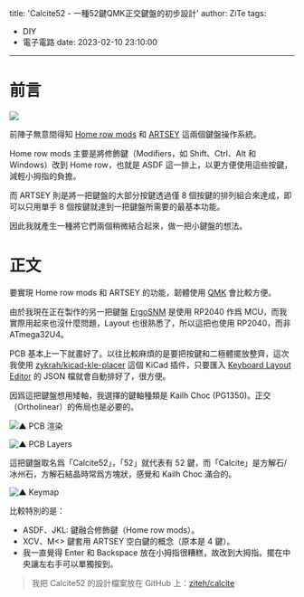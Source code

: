 title: 'Calcite52 - 一種52鍵QMK正交鍵盤的初步設計'
author: ZiTe
tags:
  - DIY
  - 電子電路
date: 2023-02-10 23:10:00
---

# 前言

![](https://blogger.googleusercontent.com/img/a/AVvXsEiDjgnopDdC_Tneeb-yHz95lpySZi5OC5dVayCmAD7d_-lyDiigpjfZfSSV_76folSZweujFPW_Ztq6I6dEe1BKyDylzPKqbLpAKbdLXvzKhxGvcaooOmnpEGWu9ipsWpGljXghNlBDZGQUXNaSGLQpYyLbE5w1C3y3NGJPXjThavvuCR-_BiEwp2u9=s16000)

前陣子無意間得知 [Home row mods](https://precondition.github.io/home-row-mods) 和 [ARTSEY](https://artsey.io/) 這兩個鍵盤操作系統。

Home row mods 主要是將修飾鍵（Modifiers，如 Shift、Ctrl、Alt 和 Windows）改到 Home row，也就是 ASDF 這一排上，以更方便使用這些按鍵，減輕小拇指的負擔。

而 ARTSEY 則是將一把鍵盤的大部分按鍵透過僅 8 個按鍵的排列組合來達成，即可以只用單手 8 個按鍵就達到一把鍵盤所需要的最基本功能。

因此我就產生一種將它們兩個稍微結合起來，做一把小鍵盤的想法。

<!--more-->

# 正文

要實現 Home row mods 和 ARTSEY 的功能，韌體使用 [QMK](https://qmk.fm/) 會比較方便。

由於我現在正在製作的另一把鍵盤 [ErgoSNM](https://github.com/ziteh/ergo-snm-keyboard) 是使用 RP2040 作爲 MCU，而我實際用起來也沒什麼問題，Layout 也很熟悉了，所以這把也使用 RP2040，而非 ATmega32U4。

PCB 基本上一下就畫好了。以往比較麻煩的是要把按鍵和二極體擺放整齊，這次我使用 [zykrah/kicad-kle-placer](https://github.com/zykrah/kicad-kle-placer) 這個 KiCad 插件，只要匯入 [Keyboard Layout Editor](http://www.keyboard-layout-editor.com/) 的 JSON 檔就會自動排好了，很方便。

因爲這把鍵盤想用矮軸，我選擇的鍵軸種類是 Kailh Choc (PG1350)。正交（Ortholinear）的佈局也是必要的。

![▲ PCB 渲染](https://blogger.googleusercontent.com/img/b/R29vZ2xl/AVvXsEikdfMDvGMBbeyubopnGmEdvAsqMoRYKlinSg_swXpWuJnRyoEnrmzMNCaSNbEvTSrd7WkL1ke-EWzbn0UwgHoozA_IJ8-FUWAy8iQWEjWVPnunQrR_PBqa2hrjXjXm071fCRLIj2KBIMmTYL7BaI0F_wQpsOsjSVgg4FkJ2F1yyMECzoBTCS4WUEUb/s16000/l.jpg)

![▲ PCB Layers](https://blogger.googleusercontent.com/img/b/R29vZ2xl/AVvXsEg5NtBILxDnwc-sdAUgrVPwGR2ptUVPelBlQUiXgUv8YFAPWsgcTpTTmsP0wScYJUtgNfXFJk3oja7-thCMCc2xvJDjqmZVWybHj67emk0u7EhaZlj00qYwYvwXqO-n6nWBgn7SnF04i_RGzAoGHUapJsPmdPLXGhbCAssf_VNdoxaTp8mnKABXP7N8/s16000/b.jpg)

這把鍵盤取名爲「Calcite52」，「52」就代表有 52 鍵，而「Calcite」是方解石/冰州石，方解石結晶時常爲方塊狀，感覺和 Kailh Choc 滿合的。

![▲ Keymap](https://blogger.googleusercontent.com/img/a/AVvXsEiDjgnopDdC_Tneeb-yHz95lpySZi5OC5dVayCmAD7d_-lyDiigpjfZfSSV_76folSZweujFPW_Ztq6I6dEe1BKyDylzPKqbLpAKbdLXvzKhxGvcaooOmnpEGWu9ipsWpGljXghNlBDZGQUXNaSGLQpYyLbE5w1C3y3NGJPXjThavvuCR-_BiEwp2u9=s16000)

比較特別的是：
- ASDF、JKL: 鍵融合修飾鍵（Home row mods）。
- XCV、M<> 鍵套用 ARTSEY 空白鍵的概念（原本是 4 鍵）。
- 我一直覺得 Enter 和 Backspace 放在小拇指很糟糕，故改到大拇指。擺在中央讓左右手可以單獨按到。

> 我把 Calcite52 的設計檔案放在 GitHub 上：[ziteh/calcite](https://github.com/ziteh/calcite)
